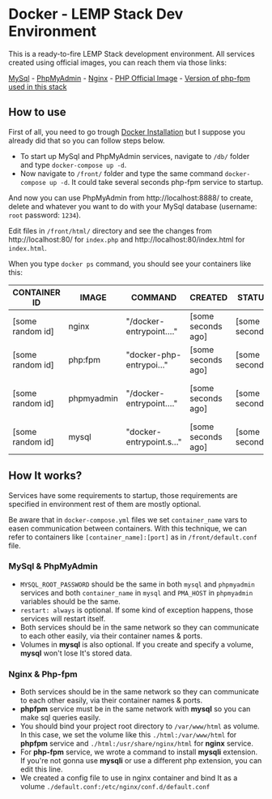 # Docker - LEMP Stack Dev Environment

This is a ready-to-fire LEMP Stack development environment. All services created using official images, you can reach them via those links:

[MySql](https://hub.docker.com/_/mysql) - 
[PhpMyAdmin](https://hub.docker.com/_/phpmyadmin) - 
[Nginx](https://hub.docker.com/_/nginx) - 
[PHP Official Image](https://hub.docker.com/_/php) - [Version of php-fpm used in this stack](https://hub.docker.com/layers/php/library/php/fpm/images/sha256-6d653e2ff0e2fdce1590afeb5f4b011f07919f8db120f8d82437edd4fe4fc3e3?context=explore)

## How to use
First of all, you need to go trough [Docker Installation](https://docs.docker.com/get-docker/) but I suppose you already did that so you can follow steps below.

- To start up MySql and PhpMyAdmin services, navigate to `/db/` folder and type `docker-compose up -d`.
- Now navigate to `/front/` folder and type the same command `docker-compose up -d`. It could take several seconds php-fpm service to startup.

And now you can use PhpMyAdmin from http://localhost:8888/ to create, delete and whatever you want to do with your MySql database (username: `root` password: `1234`). 

Edit files in `/front/html/` directory and see the changes from http://localhost:80/ for `index.php` and http://localhost:80/index.html for `index.html`. 

When you type `docker ps` command, you should see your containers like this:

CONTAINER ID|IMAGE|COMMAND|CREATED|STATUS|PORTS|NAMES|
|-|-|-|-|-|-|-|
|[some random id]|nginx|"/docker-entrypoint.…"|[some seconds ago]|[some seconds]|0.0.0.0:80->80/tcp, :::80->80/tcp|nginx|
|[some random id]|php:fpm|"docker-php-entrypoi…"|[some seconds ago]|[some seconds]|9000/tcp|php-fpm|
|[some random id]|phpmyadmin|"/docker-entrypoint.…"|[some seconds ago]|[some seconds]|0.0.0.0:8888->80/tcp, :::8888->80/tcp|phpmyadmin|
|[some random id]|mysql|"docker-entrypoint.s…"|[some seconds ago]|[some seconds]|3306/tcp, 33060/tcp|mysql|

## How It works?

Services have some requirements to startup, those requirements are specified in environment rest of them are mostly optional.

Be aware that in `docker-compose.yml` files we set `container_name` vars to easen communication between containers. With this technique, we can refer to containers like `[container_name]:[port]` as in `/front/default.conf` file.

### MySql & PhpMyAdmin
		
- `MYSQL_ROOT_PASSWORD` should be the same in both `mysql` and `phpmyadmin` services and both `container_name` in `mysql` and `PMA_HOST` in `phpmyadmin` variables should be the same.
- `restart: always` is optional. If some kind of exception happens, those services will restart itself.
- Both services should be in the same network so they can communicate to each other easily, via their container names & ports.
- Volumes in **mysql** is also optional. If you create and specify a volume, **mysql** won't lose It's stored data.

### Nginx & Php-fpm

- Both services should be in the same network so they can communicate to each other easily, via their container names & ports.
- **phpfpm** service must be in the same network with **mysql** so you can make sql queries easily.
- You should bind your project root directory to `/var/www/html` as volume. In this case, we set the volume like this `./html:/var/www/html` for **phpfpm** service and `./html:/usr/share/nginx/html` for **nginx** service.
- For **php-fpm** service, we wrote a command to install **mysqli** extension. If you're not gonna use **mysqli** or use a different php extension, you can edit this line.
- We created a config file to use in nginx container and bind It as a volume `./default.conf:/etc/nginx/conf.d/default.conf`
